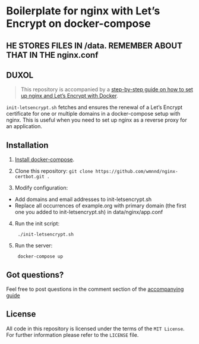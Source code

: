 # Boilerplate for nginx with Let’s Encrypt on docker-compose

## HE STORES FILES IN /data. REMEMBER ABOUT THAT IN THE nginx.conf
## DUXOL

> This repository is accompanied by a [step-by-step guide on how to
set up nginx and Let’s Encrypt with Docker](https://medium.com/@pentacent/nginx-and-lets-encrypt-with-docker-in-less-than-5-minutes-b4b8a60d3a71).

`init-letsencrypt.sh` fetches and ensures the renewal of a Let’s
Encrypt certificate for one or multiple domains in a docker-compose
setup with nginx.
This is useful when you need to set up nginx as a reverse proxy for an
application.

## Installation
1. [Install docker-compose](https://docs.docker.com/compose/install/#install-compose).

2. Clone this repository: `git clone https://github.com/wmnnd/nginx-certbot.git .`

3. Modify configuration:
- Add domains and email addresses to init-letsencrypt.sh
- Replace all occurrences of example.org with primary domain (the first one you added to init-letsencrypt.sh) in data/nginx/app.conf

4. Run the init script:

        ./init-letsencrypt.sh

5. Run the server:

        docker-compose up

## Got questions?
Feel free to post questions in the comment section of the [accompanying guide](https://medium.com/@pentacent/nginx-and-lets-encrypt-with-docker-in-less-than-5-minutes-b4b8a60d3a71)

## License
All code in this repository is licensed under the terms of the `MIT License`. For further information please refer to the `LICENSE` file.
